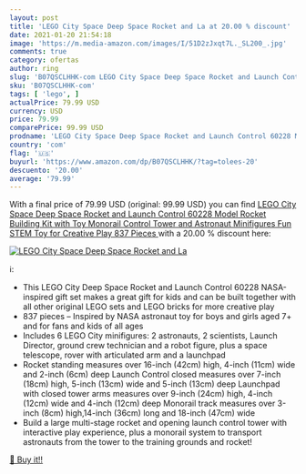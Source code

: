 ```yaml
---
layout: post
title: 'LEGO City Space Deep Space Rocket and La at 20.00 % discount'
date: 2021-01-20 21:54:18
image: 'https://m.media-amazon.com/images/I/51D2zJxqt7L._SL200_.jpg'
comments: true
category: ofertas
author: ring
slug: 'B07QSCLHHK-com LEGO City Space Deep Space Rocket and Launch Control...'
sku: 'B07QSCLHHK-com'
tags: [ 'lego', ]
actualPrice: 79.99 USD
currency: USD
price: 79.99
comparePrice: 99.99 USD
prodname: 'LEGO City Space Deep Space Rocket and Launch Control 60228 Model Rocket Building Kit with Toy Monorail  Control Tower and Astronaut Minifigures  Fun STEM Toy for Creative Play  837 Pieces '
country: 'com'
flag: '🇺🇸'
buyurl: 'https://www.amazon.com/dp/B07QSCLHHK/?tag=tolees-20'
descuento: '20.00'
average: '79.99'
---
```


With a final price of 79.99 USD (original: 99.99 USD) you can find [LEGO City Space Deep Space Rocket and Launch Control 60228 Model Rocket Building Kit with Toy Monorail  Control Tower and Astronaut Minifigures  Fun STEM Toy for Creative Play  837 Pieces ](https://www.amazon.com/dp/B07QSCLHHK/?tag=tolees-20) with a  20.00 % discount here:

[![LEGO City Space Deep Space Rocket and La](https://m.media-amazon.com/images/I/51D2zJxqt7L._SL200_.jpg)](https://www.amazon.com/dp/B07QSCLHHK/?tag=tolees-20)

ℹ️:

- This LEGO City Deep Space Rocket and Launch Control 60228 NASA-inspired gift set makes a great gift for kids and can be built together with all other original LEGO sets and LEGO bricks for more creative play
- 837 pieces – Inspired by NASA astronaut toy for boys and girls aged 7+ and for fans and kids of all ages
- Includes 6 LEGO City minifigures: 2 astronauts, 2 scientists, Launch Director, ground crew technician and a robot figure, plus a space telescope, rover with articulated arm and a launchpad
- Rocket standing measures over 16-inch (42cm) high, 4-inch (11cm) wide and 2-inch (6cm) deep Launch Control closed measures over 7-inch (18cm) high, 5-inch (13cm) wide and 5-inch (13cm) deep Launchpad with closed tower arms measures over 9-inch (24cm) high, 4-inch (12cm) wide and 4-inch (12cm) deep Monorail track measures over 3-inch (8cm) high,14-inch (36cm) long and 18-inch (47cm) wide
- Build a large multi-stage rocket and opening launch control tower with interactive play experience, plus a monorail system to transport astronauts from the tower to the training grounds and rocket!

[🛒 Buy it!!](https://www.amazon.com/dp/B07QSCLHHK/?tag=tolees-20)
